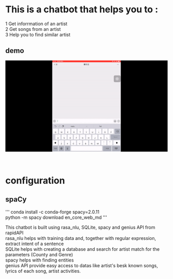 # This is a chatbot that helps you to :
 1 Get inforrmation of an artist   
 2 Get songs from an artist   
 3 Help you to find similar artist

## demo

![](demo/demo.gif)

<br>

# configuration

## spaCy
'''
conda install -c conda-forge spacy=2.0.11  
python -m spacy download en_core_web_md
'''

 This chatbot is built using rasa_nlu, SQLite, spacy and genius API from rapidAPI  
 rasa_nlu helps with training data and, together with regular expression, extract intent of a sentence  
 SQLite helps with creating a database and search for artist match for the parameters (County and Genre)  
 spacy helps with finding entities  
 genius API provide easy access to datas like artist's besk known songs, lyrics of each song, artist activities.
